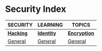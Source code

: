 # Security Index

|SECURITY|LEARNING|TOPICS|
|---|---|---|
|[**Hacking**](hacking-index)|[**Identity**](identity-index)|[**Encryption**](encryption-index)|
|[General](security/hacking/hacking-general)|[General](security/identity/identity-general)|[General](security/encryption/encryption-general)|
